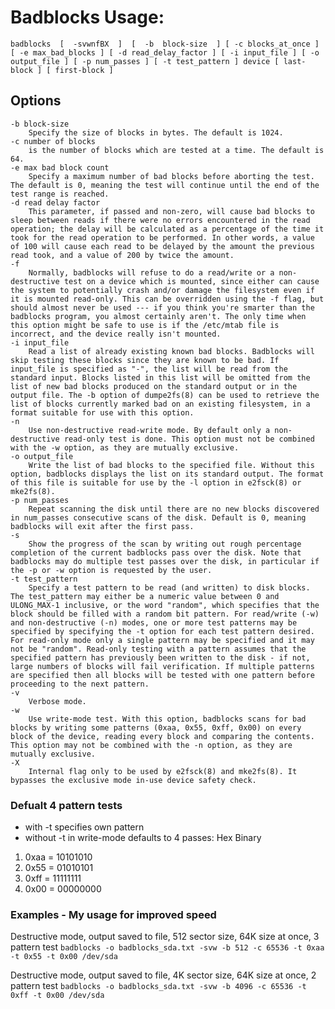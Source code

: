# Badblocks Usage:
`badblocks  [  -svwnfBX  ]  [  -b  block-size  ] [ -c blocks_at_once ] [ -e max_bad_blocks ]
[ -d read_delay_factor ] [ -i input_file ] [ -o output_file ] [ -p num_passes ] [ -t test_pattern ]
device [ last-block ] [ first-block ]`

## Options
    -b block-size
        Specify the size of blocks in bytes. The default is 1024. 
    -c number of blocks
        is the number of blocks which are tested at a time. The default is 64. 
    -e max bad block count
        Specify a maximum number of bad blocks before aborting the test. The default is 0, meaning the test will continue until the end of the test range is reached. 
    -d read delay factor
        This parameter, if passed and non-zero, will cause bad blocks to sleep between reads if there were no errors encountered in the read operation; the delay will be calculated as a percentage of the time it took for the read operation to be performed. In other words, a value of 100 will cause each read to be delayed by the amount the previous read took, and a value of 200 by twice the amount. 
    -f
        Normally, badblocks will refuse to do a read/write or a non-destructive test on a device which is mounted, since either can cause the system to potentially crash and/or damage the filesystem even if it is mounted read-only. This can be overridden using the -f flag, but should almost never be used --- if you think you're smarter than the badblocks program, you almost certainly aren't. The only time when this option might be safe to use is if the /etc/mtab file is incorrect, and the device really isn't mounted. 
    -i input_file
        Read a list of already existing known bad blocks. Badblocks will skip testing these blocks since they are known to be bad. If input_file is specified as "-", the list will be read from the standard input. Blocks listed in this list will be omitted from the list of new bad blocks produced on the standard output or in the output file. The -b option of dumpe2fs(8) can be used to retrieve the list of blocks currently marked bad on an existing filesystem, in a format suitable for use with this option. 
    -n
        Use non-destructive read-write mode. By default only a non-destructive read-only test is done. This option must not be combined with the -w option, as they are mutually exclusive. 
    -o output_file
        Write the list of bad blocks to the specified file. Without this option, badblocks displays the list on its standard output. The format of this file is suitable for use by the -l option in e2fsck(8) or mke2fs(8). 
    -p num_passes
        Repeat scanning the disk until there are no new blocks discovered in num_passes consecutive scans of the disk. Default is 0, meaning badblocks will exit after the first pass. 
    -s
        Show the progress of the scan by writing out rough percentage completion of the current badblocks pass over the disk. Note that badblocks may do multiple test passes over the disk, in particular if the -p or -w option is requested by the user. 
    -t test_pattern
        Specify a test pattern to be read (and written) to disk blocks. The test_pattern may either be a numeric value between 0 and ULONG_MAX-1 inclusive, or the word "random", which specifies that the block should be filled with a random bit pattern. For read/write (-w) and non-destructive (-n) modes, one or more test patterns may be specified by specifying the -t option for each test pattern desired. For read-only mode only a single pattern may be specified and it may not be "random". Read-only testing with a pattern assumes that the specified pattern has previously been written to the disk - if not, large numbers of blocks will fail verification. If multiple patterns are specified then all blocks will be tested with one pattern before proceeding to the next pattern. 
    -v
        Verbose mode. 
    -w
        Use write-mode test. With this option, badblocks scans for bad blocks by writing some patterns (0xaa, 0x55, 0xff, 0x00) on every block of the device, reading every block and comparing the contents. This option may not be combined with the -n option, as they are mutually exclusive. 
    -X
        Internal flag only to be used by e2fsck(8) and mke2fs(8). It bypasses the exclusive mode in-use device safety check.

### Defualt 4 pattern tests
- with -t specifies own pattern
- without -t in write-mode defaults to 4 passes:
   Hex    Binary
1. 0xaa = 10101010 
2. 0x55 = 01010101 
3. 0xff = 11111111
4. 0x00 = 00000000

### Examples - My usage for improved speed
Destructive mode, output saved to file, 512 sector size, 64K size at once, 3 pattern test
`badblocks -o badblocks_sda.txt -svw -b 512 -c 65536 -t 0xaa -t 0x55 -t 0x00 /dev/sda`

Destructive mode, output saved to file, 4K sector size, 64K size at once, 2 pattern test
`badblocks -o badblocks_sda.txt -svw -b 4096 -c 65536 -t 0xff -t 0x00 /dev/sda`
